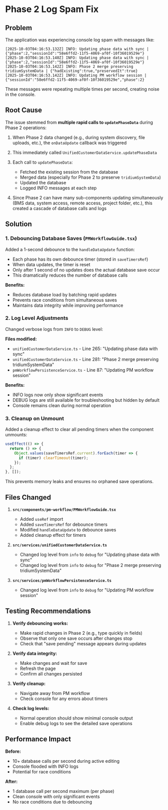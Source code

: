 # Phase 2 Log Spam Fix

## Problem
The application was experiencing console log spam with messages like:
```
[2025-10-03T04:16:53.132Z] INFO: Updating phase data with sync | {"phase":2,"sessionId":"58e6ffd2-11f5-4069-af0f-10f36019529e"}
[2025-10-03T04:16:53.140Z] INFO: Updating phase data with sync | {"phase":2,"sessionId":"58e6ffd2-11f5-4069-af0f-10f36019529e"}
[2025-10-03T04:16:53.142Z] INFO: Phase 2 merge preserving tridiumSystemData | {"hadExisting":true,"preservedIt":true}
[2025-10-03T04:16:53.142Z] INFO: Updating PM workflow session | {"sessionId":"58e6ffd2-11f5-4069-af0f-10f36019529e","phase":2}
```

These messages were repeating multiple times per second, creating noise in the console.

## Root Cause
The issue stemmed from **multiple rapid calls to `updatePhaseData`** during Phase 2 operations:

1. When Phase 2 data changed (e.g., during system discovery, file uploads, etc.), the `onDataUpdate` callback was triggered
2. This immediately called `UnifiedCustomerDataService.updatePhaseData`
3. Each call to `updatePhaseData`:
   - Fetched the existing session from the database
   - Merged data (especially for Phase 2 to preserve `tridiumSystemData`)
   - Updated the database
   - Logged INFO messages at each step

4. Since Phase 2 can have many sub-components updating simultaneously (BMS data, system access, remote access, project folder, etc.), this created a cascade of database calls and logs

## Solution

### 1. **Debouncing Database Saves** (`PMWorkflowGuide.tsx`)
Added a 1-second debounce to the `handleDataUpdate` function:

- Each phase has its own debounce timer (stored in `saveTimersRef`)
- When data updates, the timer is reset
- Only after 1 second of no updates does the actual database save occur
- This dramatically reduces the number of database calls

**Benefits:**
- Reduces database load by batching rapid updates
- Prevents race conditions from simultaneous saves
- Maintains data integrity while improving performance

### 2. **Log Level Adjustments**
Changed verbose logs from `INFO` to `DEBUG` level:

**Files modified:**
- `unifiedCustomerDataService.ts` - Line 265: "Updating phase data with sync"
- `unifiedCustomerDataService.ts` - Line 281: "Phase 2 merge preserving tridiumSystemData"
- `pmWorkflowPersistenceService.ts` - Line 87: "Updating PM workflow session"

**Benefits:**
- INFO logs now only show significant events
- DEBUG logs are still available for troubleshooting but hidden by default
- Console remains clean during normal operation

### 3. **Cleanup on Unmount**
Added a cleanup effect to clear all pending timers when the component unmounts:

```typescript
useEffect(() => {
  return () => {
    Object.values(saveTimersRef.current).forEach(timer => {
      if (timer) clearTimeout(timer);
    });
  };
}, []);
```

This prevents memory leaks and ensures no orphaned save operations.

## Files Changed

1. **`src/components/pm-workflow/PMWorkflowGuide.tsx`**
   - Added `useRef` import
   - Added `saveTimersRef` for debounce timers
   - Modified `handleDataUpdate` to debounce saves
   - Added cleanup effect for timers

2. **`src/services/unifiedCustomerDataService.ts`**
   - Changed log level from `info` to `debug` for "Updating phase data with sync"
   - Changed log level from `info` to `debug` for "Phase 2 merge preserving tridiumSystemData"

3. **`src/services/pmWorkflowPersistenceService.ts`**
   - Changed log level from `info` to `debug` for "Updating PM workflow session"

## Testing Recommendations

1. **Verify debouncing works:**
   - Make rapid changes in Phase 2 (e.g., type quickly in fields)
   - Observe that only one save occurs after changes stop
   - Check that "save pending" message appears during updates

2. **Verify data integrity:**
   - Make changes and wait for save
   - Refresh the page
   - Confirm all changes persisted

3. **Verify cleanup:**
   - Navigate away from PM workflow
   - Check console for any errors about timers

4. **Check log levels:**
   - Normal operation should show minimal console output
   - Enable debug logs to see the detailed save operations

## Performance Impact

**Before:**
- 10+ database calls per second during active editing
- Console flooded with INFO logs
- Potential for race conditions

**After:**
- 1 database call per second maximum (per phase)
- Clean console with only significant events
- No race conditions due to debouncing
